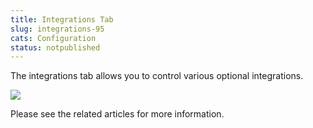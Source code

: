 ```yaml
---
title: Integrations Tab
slug: integrations-95
cats: Configuration
status: notpublished
---
```



  <p>
    The integrations tab allows you to control various optional integrations.
  </p>
  <p>
    <img src="https://s3.amazonaws.com/helpscout.net/docs/assets/5bdde2822c7d3a01757ac42e/images/5e90cbc02c7d3a7e9aeac4de/file-OuJ3NuosSv.png" />
  </p>
  <p>
    Please see the related articles for more information.
  </p>
